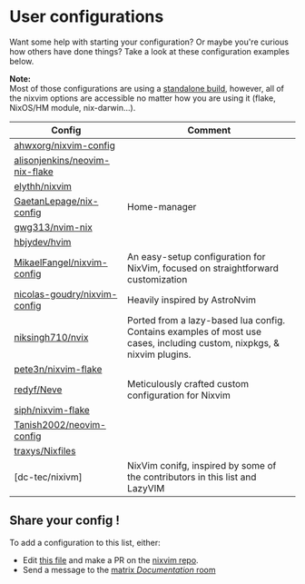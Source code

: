 # User configurations

Want some help with starting your configuration?
Or maybe you're curious how others have done things?
Take a look at these configuration examples below.

<!-- TODO: add info about `kickstart.nixvim` -->

**Note:**\
Most of those configurations are using a [standalone build](../modules/standalone.html), however,
all of the nixvim options are accessible no matter how you are using it (flake, NixOS/HM module, nix-darwin...).

| Config | Comment |
|-|-|
| [ahwxorg/nixvim-config] | |
| [alisonjenkins/neovim-nix-flake] | |
| [elythh/nixvim] | |
| [GaetanLepage/nix-config] | Home-manager |
| [gwg313/nvim-nix] | |
| [hbjydev/hvim] | |
| [MikaelFangel/nixvim-config] | An easy-setup configuration for NixVim, focused on straightforward customization |
| [nicolas-goudry/nixvim-config] | Heavily inspired by AstroNvim |
| [niksingh710/nvix] | Ported from a lazy-based lua config. Contains examples of most use cases, including custom, nixpkgs, & nixvim plugins. |
| [pete3n/nixvim-flake] | |
| [redyf/Neve] | Meticulously crafted custom configuration for Nixvim |
| [siph/nixvim-flake] | |
| [Tanish2002/neovim-config] | |
| [traxys/Nixfiles] | |
| [dc-tec/nixivm] | NixVim conifg, inspired by some of the contributors in this list and LazyVIM |

[ahwxorg/nixvim-config]: https://github.com/ahwxorg/nixvim-config
[alisonjenkins/neovim-nix-flake]: https://github.com/alisonjenkins/neovim-nix-flake
[elythh/nixvim]: https://github.com/elythh/nixvim
[GaetanLepage/nix-config]: https://github.com/GaetanLepage/nix-config/tree/master/home/modules/tui/neovim
[gwg313/nvim-nix]: https://github.com/gwg313/nvim-nix
[hbjydev/hvim]: https://github.com/hbjydev/hvim
[MikaelFangel/nixvim-config]: https://github.com/MikaelFangel/nixvim-config
[nicolas-goudry/nixvim-config]: https://github.com/nicolas-goudry/nixvim-config
[niksingh710/nvix]: https://github.com/niksingh710/nvix
[pete3n/nixvim-flake]: https://github.com/pete3n/nixvim-flake
[redyf/Neve]: https://github.com/redyf/Neve
[siph/nixvim-flake]: https://github.com/siph/nixvim-flake
[Tanish2002/neovim-config]: https://github.com/Tanish2002/neovim-config
[traxys/Nixfiles]: https://github.com/traxys/Nixfiles/tree/master/neovim
[dc-tec/nixvim]: https://github.com/dc-tec/nixvim

## Share your config !

To add a configuration to this list, either:
- Edit [this file](https://github.com/nix-community/nixvim/blob/main/docs/user-guide/config-examples.md) and make a PR on the [nixvim repo](https://github.com/nix-community/nixvim).
- Send a message to the [matrix _Documentation_ room](https://matrix.to/#/#nixvim-documentation:matrix.org)

